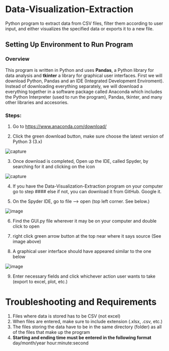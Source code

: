 # Data-Visualization-Extraction
Python program to extract data from CSV files, filter them according to user input, and either visualizes the specified data or exports it to a new file.

## Setting Up Environment to Run Program

### Overview
This program is written in Python and uses **Pandas**, a Python library for data analysis and **tkinter** a library for graphical user interfaces. First we will download Python, Pandas and an IDE (Integrated Development Enviroment). Instead of downloading everything separately, we will download a everything together in a software package called Anaconda which includes the Python Interpreter (used to run the program), Pandas, tkinter, and many other libraries and accesories.

### Steps:
1) Go to https://www.anaconda.com/download/

2) Click the green download button, make sure choose the latest version of Python 3 (3.x)

![capture](https://user-images.githubusercontent.com/33295958/43979361-7b8ba140-9cb8-11e8-9c8d-610f9899ac76.JPG)




3) Once download is completed, Open up the IDE, called Spyder, by searching for it and clicking on the icon

![capture](https://user-images.githubusercontent.com/33295958/43979494-e41a8e74-9cb8-11e8-9c7b-86105b80f018.JPG)

4) If you have the Data-Visualization-Extraction program on your computer go to step #### else if not, you can download it from GitHub. Google it.

5) On the Spyder IDE, go to file --> open (top left corner. See below.)

![image](https://user-images.githubusercontent.com/33295958/43980006-906acb3e-9cba-11e8-84fa-97b9fcefa5f9.png)

6) Find the GUI.py file wherever it may be on your computer and double click to open

7) right click green arrow button at the top near where it says source (See image above)

8) A graphical user interface should have appeared similar to the one below

![image](https://user-images.githubusercontent.com/33295958/43980143-00020ad4-9cbb-11e8-9565-ecce850c730d.png)

9) Enter necessary fields and click whichever action user wants to take (export to excel, plot, etc.)


# Troubleshooting and Requirements

1) Files where data is stored has to be CSV (not excel)
2) When files are entered, make sure to include extension (.xlsx, .csv, etc.)
3) The files storing the data have to be in the same directory (folder) as all of the files that make up the program
4) **Starting and ending time must be entered in the following format**
    day/month/year hour:minute:second
    
    













